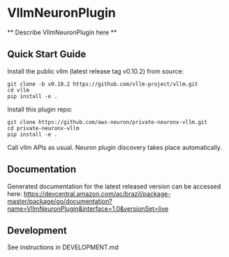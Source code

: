 # VllmNeuronPlugin

** Describe VllmNeuronPlugin here **

## Quick Start Guide

Install the public vllm (latest release tag v0.10.2) from source:

```
git clone -b v0.10.2 https://github.com/vllm-project/vllm.git
cd vllm
pip install -e .
```

Install this plugin repo:

```
git clone https://github.com/aws-neuron/private-neuronx-vllm.git
cd private-neuronx-vllm
pip install -e .
```

Call vllm APIs as usual. Neuron plugin discovery takes place automatically.

## Documentation

Generated documentation for the latest released version can be accessed here:
<https://devcentral.amazon.com/ac/brazil/package-master/package/go/documentation?name=VllmNeuronPlugin&interface=1.0&versionSet=live>

## Development

See instructions in DEVELOPMENT.md
